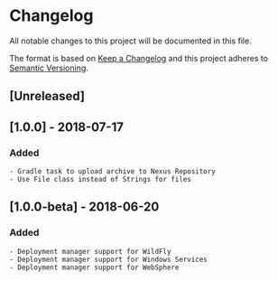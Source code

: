 # Changelog
All notable changes to this project will be documented in this file.

The format is based on [Keep a Changelog](http://keepachangelog.com/en/1.0.0/)
and this project adheres to [Semantic Versioning](http://semver.org/spec/v2.0.0.html).


## [Unreleased]

## [1.0.0] - 2018-07-17
### Added
	- Gradle task to upload archive to Nexus Repository
	- Use File class instead of Strings for files

## [1.0.0-beta] - 2018-06-20

### Added
	- Deployment manager support for WildFly
	- Deployment manager support for Windows Services
	- Deployment manager support for WebSphere